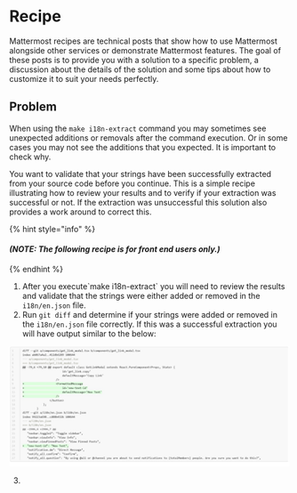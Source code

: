 # Recipe

Mattermost recipes are technical posts that show how to use Mattermost alongside other services or demonstrate Mattermost features. The goal of these posts is to provide you with a solution to a specific problem, a discussion about the details of the solution and some tips about how to customize it to suit your needs perfectly.

## Problem

When using the `make i18n-extract` command you may sometimes see unexpected additions or removals after the command execution. Or in some cases you may not see the additions that you expected. It is important to check why.

You want to validate that your strings have been successfully extracted from your source code before you continue. This is a simple recipe illustrating how to review your results and to verify if your extraction was successful or not. If the extraction was unsuccessful this solution also provides a work around to correct this.

{% hint style="info" %}
#### _\(NOTE: The following recipe is for front end users only.\)_
{% endhint %}

1.  After you execute\`make i18n-extract\` you will need to review the results and validate that the strings were either added or removed in the `i18n/en.json` file. 
2. Run  `git diff` and determine if your strings were added or removed in the `i18n/en.json` file correctly.   If this was a successful extraction you will have output similar to the below:

![](.gitbook/assets/image_1.jpg)

3. 
